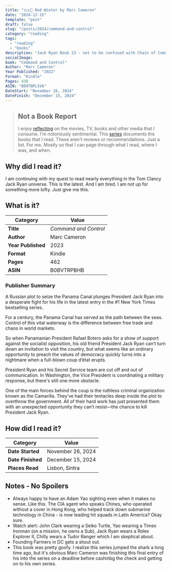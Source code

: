```yaml
---
title: "🇵🇦🚢 Red Winter by Marc Cameron"
date: "2024-12-15"
template: "post"
draft: false
slug: "/posts/2024/command-and-control"
category: "reading"
tags:
  - "reading"
  - "books"
description: "Jack Ryan Book 23 - not to be confused with Chain of Command"
socialImage:
book: "Command and Control"
Author: "Marc Cameron"
Year Published: "2022"
Format: "Kindle"
Pages: 430
ASIN: "B09TNPLSV6"
DateStart: "November 26, 2024"
DateFinish: "December 15, 2024"
---
```


> ## Not a Book Report
> I enjoy [reflecting](https://blog.samrhea.com/posts/2019/analyze-media-habits) on the movies, TV, books and other media that I consume. I'm notoriously sentimental. This [series](https://blog.samrhea.com/category/reading) documents the books that I read. These aren't reviews or recommendations. Just a list. For me. Mostly so that I can page through what I read, where I was, and when.

## Why did I read it?
I am continuing with my quest to read nearly everything in the Tom Clancy Jack Ryan universe. This is the latest. And I am tired. I am not up for something more lofty. Just give me this.

## What is it?
|Category|Value|
|---|---|
|**Title**|*Command and Control*|
|**Author**|Marc Cameron|
|**Year Published**|2023|
|**Format**|Kindle|
|**Pages**|462|
|**ASIN**|B0BVTRPBHB|

### Publisher Summary

A Russian plot to seize the Panama Canal plunges President Jack Ryan into a desperate fight for his life in the latest entry in the #1 New York Times bestselling series.

For a century, the Panama Canal has served as the path between the seas. Control of this vital waterway is the difference between free trade and chaos in world markets.

So when Panamanian President Rafael Botero asks for a show of support against the socialist opposition, his old friend President Jack Ryan can’t turn down an invitation to visit the country, but what seems like an ordinary opportunity to preach the values of democracy quickly turns into a nightmare when a full-blown coup d’état erupts.

President Ryan and his Secret Service team are cut off and out of communication. In Washington, the Vice President is coordinating a military response, but there's still one more obstacle.

One of the main forces behind the coup is the ruthless criminal organization known as the Camarilla. They’ve had their tentacles deep inside the plot to overthrow the government. All of their hard work has just presented them with an unexpected opportunity they can’t resist—the chance to kill President Jack Ryan.

## How did I read it?
|Category|Value|
|---|---|
|**Date Started**|November 26, 2024|
|**Date Finished**|December 15, 2024|
|**Places Read**|Lisbon, Sintra|

## Notes - No Spoilers
* Always happy to have an Adam Yao sighting even when it makes no sense. Like this. The CIA agent who speaks Chines, who operated without a cover in Hong Kong, who helped track down submarine technology in China - is now leading hit squads in Latin America? Okay sure.
* Watch alert: John Clark wearing a Seiko Turtle, Yao wearing a Timex Ironman (on a mission, he owns a Sub), Jack Ryan wears a Rolex Explorer II, Chilly wears a Tudor Ranger which I am skeptical about.
* Founding Farmers in DC gets a shout out.
* This book was pretty goofy. I realize this series jumped the shark a long time ago, but it's obvious Marc Cameron was finishing this final entry of his into the series on a deadline before cashinbg the check and getting on to his own series.
